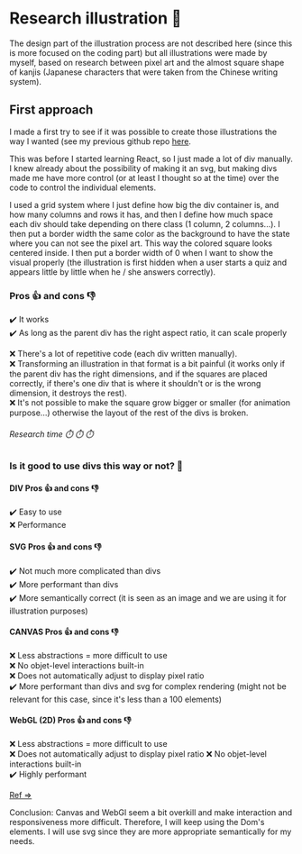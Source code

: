 # Research illustration 🎨

The design part of the illustration process are not described here (since this is more focused on the coding part) but all illustrations were made by myself, based on research between pixel art and the almost square shape of kanjis (Japanese characters that were taken from the Chinese writing system).

## First approach

I made a first try to see if it was possible to create those illustrations the way I wanted (see my previous github repo [here](https://github.com/ludivineConstanti/pixiji_test_visual/blob/main/html/index.html).  

This was before I started learning React, so I just made a lot of div manually. I knew already about the possibility of making it an svg, but making divs made me have more control (or at least I thought so at the time) over the code to control the individual elements.  

I used a grid system where I just define how big the div container is, and how many columns and rows it has, and then I define how much space each div should take depending on there class (1 column, 2 columns...). I then put a border width the same color as the background to have the state where you can not see the pixel art. This way the colored square looks centered inside. I then put a border width of 0 when I want to show the visual properly (the illustration is first hidden when a user starts a quiz and appears little by little when he / she answers correctly).

### Pros 👍 and cons 👎
✔️ It works  
✔️ As long as the parent div has the right aspect ratio, it can scale properly  

❌ There's a lot of repetitive code (each div written manually).  
❌ Transforming an illustration in that format is a bit painful (it works only if the parent div has the right dimensions, and if the squares are placed correctly, if there's one div that is where it shouldn't or is the wrong dimension, it destroys the rest).  
❌ It's not possible to make the square grow bigger or smaller (for animation purpose...) otherwise the layout of the rest of the divs is broken.  

###### Research time ⏱️ ⏱️ ⏱️

### Is it good to use divs this way or not? 🤔
#### DIV Pros 👍 and cons 👎
✔️ Easy to use  
❌ Performance
#### SVG Pros 👍 and cons 👎 
✔️ Not much more complicated than divs  
✔️ More performant than divs  
✔️ More semantically correct (it is seen as an image and we are using it for illustration purposes) 
#### CANVAS Pros 👍 and cons 👎
❌ Less abstractions = more difficult to use  
❌ No objet-level interactions built-in  
❌ Does not automatically adjust to display pixel ratio  
✔️ More performant than divs and svg for complex rendering (might not be relevant for this case, since it's less than a 100 elements)
#### WebGL (2D) Pros 👍 and cons 👎
❌ Less abstractions = more difficult to use  
❌ Does not automatically adjust to display pixel ratio 
❌ No objet-level interactions built-in   
✔️ Highly performant  

[Ref => ](https://blog.logrocket.com/when-to-use-html5s-canvas-ce992b100ee8/)

Conclusion: Canvas and WebGl seem a bit overkill and make interaction and responsiveness more difficult. Therefore, I will keep using the Dom's elements. I will use svg since they are more appropriate semantically for my needs.
